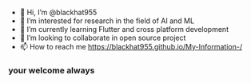 - 👋 Hi, I’m @blackhat955
- 👀 I’m interested for research in the field of  AI and ML
- 🌱 I’m currently learning Flutter and cross platform development 
- 💞️ I’m looking to collaborate in  open source project
- 📫 How to reach me https://blackhat955.github.io/My-Information-/
### your welcome always

<!---
blackhat955/blackhat955 is a ✨ special ✨ repository because its `README.md` (this file) appears on your GitHub profile.
You can click the Preview link to take a look at your changes.
--->
